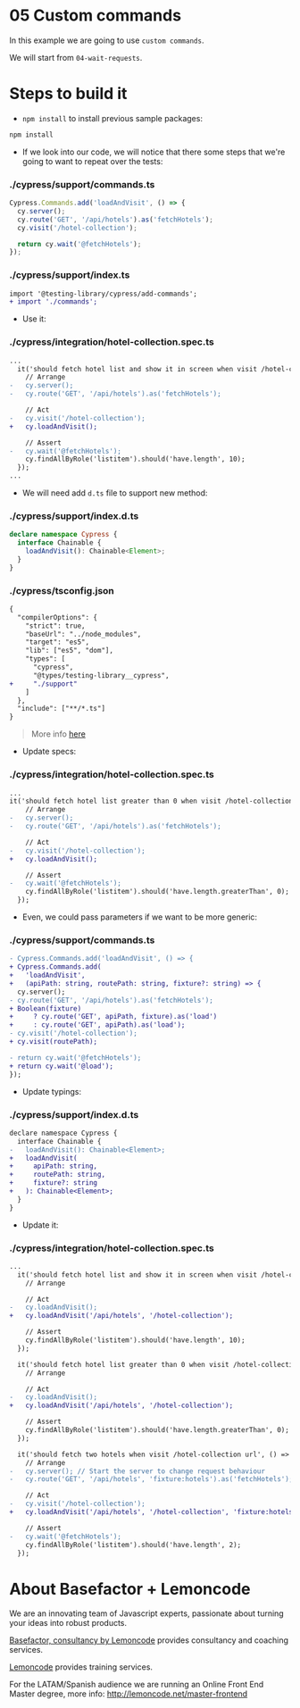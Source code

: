 # 05 Custom commands

In this example we are going to use `custom commands`.

We will start from `04-wait-requests`.

# Steps to build it

- `npm install` to install previous sample packages:

```bash
npm install
```

- If we look into our code, we will notice that there some steps that we're going to want to repeat over the tests:

### ./cypress/support/commands.ts

```javascript
Cypress.Commands.add('loadAndVisit', () => {
  cy.server();
  cy.route('GET', '/api/hotels').as('fetchHotels');
  cy.visit('/hotel-collection');

  return cy.wait('@fetchHotels');
});
```

### ./cypress/support/index.ts

```diff
import '@testing-library/cypress/add-commands';
+ import './commands';
```

- Use it:

### ./cypress/integration/hotel-collection.spec.ts

```diff
...
  it('should fetch hotel list and show it in screen when visit /hotel-collection url', () => {
    // Arrange
-   cy.server();
-   cy.route('GET', '/api/hotels').as('fetchHotels');

    // Act
-   cy.visit('/hotel-collection');
+   cy.loadAndVisit();

    // Assert
-   cy.wait('@fetchHotels');
    cy.findAllByRole('listitem').should('have.length', 10);
  });
...
```

- We will need add `d.ts` file to support new method:

### ./cypress/support/index.d.ts

```typescript
declare namespace Cypress {
  interface Chainable {
    loadAndVisit(): Chainable<Element>;
  }
}
```

### ./cypress/tsconfig.json

```diff
{
  "compilerOptions": {
    "strict": true,
    "baseUrl": "../node_modules",
    "target": "es5",
    "lib": ["es5", "dom"],
    "types": [
      "cypress",
      "@types/testing-library__cypress",
+     "./support"
    ]
  },
  "include": ["**/*.ts"]
}


```

> More info [here](https://docs.cypress.io/guides/tooling/typescript-support.html#Types-for-custom-assertions)

- Update specs:

### ./cypress/integration/hotel-collection.spec.ts

```diff
...
it('should fetch hotel list greater than 0 when visit /hotel-collection url', () => {
    // Arrange
-   cy.server();
-   cy.route('GET', '/api/hotels').as('fetchHotels');

    // Act
-   cy.visit('/hotel-collection');
+   cy.loadAndVisit();

    // Assert
-   cy.wait('@fetchHotels');
    cy.findAllByRole('listitem').should('have.length.greaterThan', 0);
  });
```

- Even, we could pass parameters if we want to be more generic:

### ./cypress/support/commands.ts

```diff
- Cypress.Commands.add('loadAndVisit', () => {
+ Cypress.Commands.add(
+   'loadAndVisit',
+   (apiPath: string, routePath: string, fixture?: string) => {
  cy.server();
- cy.route('GET', '/api/hotels').as('fetchHotels');
+ Boolean(fixture)
+     ? cy.route('GET', apiPath, fixture).as('load')
+     : cy.route('GET', apiPath).as('load');
- cy.visit('/hotel-collection');
+ cy.visit(routePath);

- return cy.wait('@fetchHotels');
+ return cy.wait('@load');
});

```

- Update typings:

### ./cypress/support/index.d.ts

```diff
declare namespace Cypress {
  interface Chainable {
-   loadAndVisit(): Chainable<Element>;
+   loadAndVisit(
+     apiPath: string,
+     routePath: string,
+     fixture?: string
+   ): Chainable<Element>;
  }
}

```

- Update it:

### ./cypress/integration/hotel-collection.spec.ts

```diff
...
  it('should fetch hotel list and show it in screen when visit /hotel-collection url', () => {
    // Arrange

    // Act
-   cy.loadAndVisit();
+   cy.loadAndVisit('/api/hotels', '/hotel-collection');

    // Assert
    cy.findAllByRole('listitem').should('have.length', 10);
  });

  it('should fetch hotel list greater than 0 when visit /hotel-collection url', () => {
    // Arrange

    // Act
-   cy.loadAndVisit();
+   cy.loadAndVisit('/api/hotels', '/hotel-collection');

    // Assert
    cy.findAllByRole('listitem').should('have.length.greaterThan', 0);
  });

  it('should fetch two hotels when visit /hotel-collection url', () => {
    // Arrange
-   cy.server(); // Start the server to change request behaviour
-   cy.route('GET', '/api/hotels', 'fixture:hotels').as('fetchHotels');

    // Act
-   cy.visit('/hotel-collection');
+   cy.loadAndVisit('/api/hotels', '/hotel-collection', 'fixture:hotels');

    // Assert
-   cy.wait('@fetchHotels');
    cy.findAllByRole('listitem').should('have.length', 2);
  });
```

# About Basefactor + Lemoncode

We are an innovating team of Javascript experts, passionate about turning your ideas into robust products.

[Basefactor, consultancy by Lemoncode](http://www.basefactor.com) provides consultancy and coaching services.

[Lemoncode](http://lemoncode.net/services/en/#en-home) provides training services.

For the LATAM/Spanish audience we are running an Online Front End Master degree, more info: http://lemoncode.net/master-frontend
